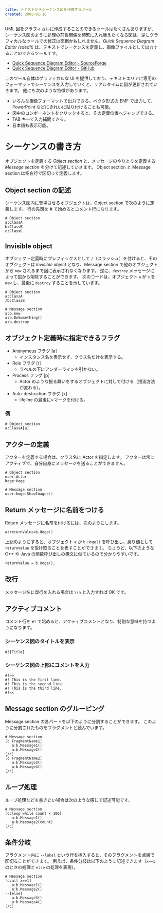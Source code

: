 ```yaml
---
title: テキストからシーケンス図を作成するツール
created: 2008-01-10
---
```


UML 図をグラフィカルに作成することのできるツールはたくさんありますが、シーケンス図のように処理の前後関係を頻繁に入れ替えたくなる図は、逆にグラフィカルなツールでの修正は面倒かもしれません。*Quick Sequence Diagram Editor (sdedit)* は、テキストでシーケンスを定義し、画像ファイルとして出力することのできるツールです。

* [Quick Sequence Diagram Editor - SourceForge](http://sdedit.sourceforge.net/)
* [Quick Sequence Diagram Editor - GitHub](https://github.com/sdedit/sdedit)

このツール自体はグラフィカルな UI を提供しており、テキストエリアに専用のフォーマットでシーケンスを入力していくと、リアルタイムに図が更新されていきます。
他にも次のような特徴があります。

* いろんな画像フォーマットで出力できる。ベクタ形式の EMF で出力して、PowerPoint などにきれいに貼り付けることも可能。
* 図中のコンポーネントをクリックすると、その定義位置へジャンプできる。
* TAB キーで入力補間できる。
* 日本語も表示可能。

シーケンスの書き方
====

オブジェクトを定義する *Object section* と、メッセージのやりとりを定義する *Message section* を分けて記述していきます。
Object section と Message section は空白行で区切って定義します。

Object section の記述
----

シーケンス図内に登場させるオブジェクトは、Object section で次のように定義します。
行の先頭を # で始めるとコメント行になります。

```
# Object section
a:ClassA
b:ClassB
c:ClassC
```

Invisible object
----

オブジェクト定義時にプレフィックスとして ```/```（スラッシュ）を付けると、そのオブジェクトは *Invisible object* となり、Message section で他のオブジェクトから ```new``` されるまで図に表示されなくなります。
逆に、```destroy``` メッセージによって図から削除することができます。
次のコードは、オブジェクト ```a``` が ```b``` を ```new``` し、最後に ```destroy``` することを示しています。

```
# Object section
a:ClassA
/b:ClassB

# Message section
a:b.new
a:b.DoSomething()
a:b.destroy
```

オブジェクト定義時に指定できるフラグ
----

* Anonymous フラグ [a]
  * インスタンス名を表示せず、クラス名だけを表示する。
* Role フラグ [r]
  * ラベルの下にアンダーラインを引かない。
* Process フラグ [p]
  * Actor のような振る舞いをするオブジェクトに対して付ける（描画方法が変わる）。
* Auto-destruction フラグ [x]
  * lifeline の最後に×マークを付ける。

### 例

```
# Object section
a:ClassA[a]
```

アクターの定義
----

アクターを定義する場合は、クラス名に Actor を指定します。
アクターは常にアクティブで、自分自身にメッセージを送ることができません。

```
# Object section
user:Actor
hoge:Hoge

# Message section
user:hoge.ShowImages()
```

Return メッセージに名前をつける
----

Return メッセージに名前を付けるには、次のようにします。

```
a:returnValue=b.Hoge()
```

上記のようにすると、オブジェクト ```a``` が ```b.Hoge()``` を呼び出し、戻り値として ```returnValue``` を受け取ることを表すことができます。
ちょうど、以下のような C++ や Java の関数呼び出しの構文に似ているので分かりやすいです。

```
returnValue = b.Hoge();
```

改行
----

メッセージ名に改行を入れる場合は ```\\n``` と入力すれば OK です。

アクティブコメント
----

コメント行を ```#!``` で始めると、アクティブコメントとなり、特別な意味を持つようになります。

### シーケンス図のタイトルを表示

```
#![Title]
```

### シーケンス図の上部にコメントを入力

```
#!>>
#! This is the first line.
#! This is the second line.
#! This is the third line.
#!<<
```

Message section のグルーピング
----

Message section の各パートを以下のように分割することができます。
このように分割されたものをフラグメントと読んでいます。

```
# Message section
[c FragmentName1]
   a:b.Message1()
   a:b.Message2()
[/c]
[c FragmentName2]
   a:b.Message3()
   a:b.Message4()
[/c]
```

ループ処理
----

ループ処理などを書きたい場合は次のような感じで記述可能です。

```
# Message section
[c:loop while count < 100]
   a:b.Message1()
   a:b.Message2(count)
[/c]
```

条件分岐
----
フラグメント内に ```--label``` という行を挿入すると、そのフラグメントを点線で区切ることができます。
例えば、条件分岐は以下のように記述できます（```x==1``` のときの処理と ```else``` の処理を表現）。

```
# Message section
[c:alt x==1]
   a:b.Message1()
   a:b.Message2()
--[else]
   a:b.Message3()
   a:b.Message4()
[/c]
```

